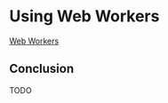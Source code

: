 # Using Web Workers

[Web Workers](https://developer.mozilla.org/en-US/docs/Web/API/Web_Workers_API)

## Conclusion

TODO
